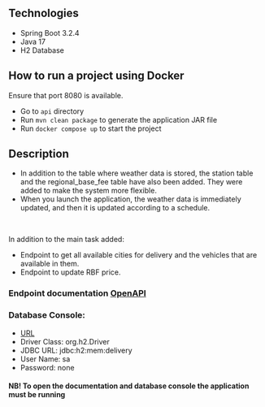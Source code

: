 ## Technologies
- Spring Boot 3.2.4
- Java 17
- H2 Database

## How to run a project using Docker

Ensure that port 8080 is available.
- Go to `api` directory
- Run `mvn clean package` to generate the application JAR file
- Run `docker compose up` to start the project

## Description

- In addition to the table where weather data is stored,
the station table and the regional_base_fee table have also been added.
They were added to make the system more flexible.
- When you launch the application, the weather data is immediately updated, 
and then it is updated according to a schedule.
</br>

In addition to the main task added:
- Endpoint to get all available cities for delivery and the vehicles that are available in them.
- Endpoint to update RBF price.


### Endpoint documentation [OpenAPI](http://localhost:8080/swagger-ui/index.html#/)<br/>
### Database Console:
- [URL](http://localhost:8080/h2-console)
- Driver Class: org.h2.Driver
- JDBC URL: jdbc:h2:mem:delivery
- User Name: sa
- Password: none

#### NB! To open the documentation and database console the application must be running